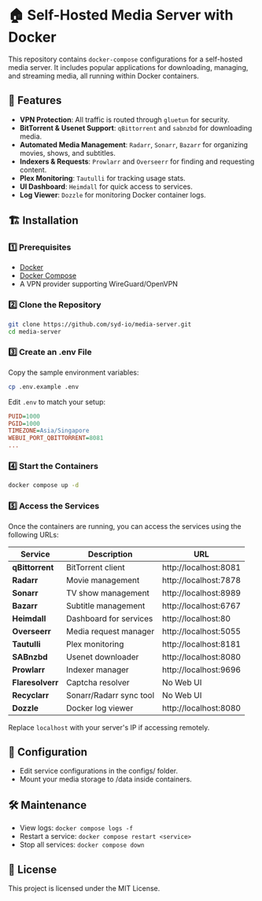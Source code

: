 # 🏠 Self-Hosted Media Server with Docker

This repository contains `docker-compose` configurations for a self-hosted media server. It includes popular applications for downloading, managing, and streaming media, all running within Docker containers.

## 🚀 Features

- **VPN Protection**: All traffic is routed through `gluetun` for security.
- **BitTorrent & Usenet Support**: `qBittorrent` and `sabnzbd` for downloading media.
- **Automated Media Management**: `Radarr`, `Sonarr`, `Bazarr` for organizing movies, shows, and subtitles.
- **Indexers & Requests**: `Prowlarr` and `Overseerr` for finding and requesting content.
- **Plex Monitoring**: `Tautulli` for tracking usage stats.
- **UI Dashboard**: `Heimdall` for quick access to services.
- **Log Viewer**: `Dozzle` for monitoring Docker container logs.

## 🏗️ Installation

### 1️⃣ Prerequisites

- [Docker](https://docs.docker.com/get-docker/)
- [Docker Compose](https://docs.docker.com/compose/install/)
- A VPN provider supporting WireGuard/OpenVPN

### 2️⃣ Clone the Repository

```bash
git clone https://github.com/syd-io/media-server.git
cd media-server
```

### 3️⃣ Create an .env File
Copy the sample environment variables:

```bash
cp .env.example .env
```

Edit `.env` to match your setup:

```ini
PUID=1000
PGID=1000
TIMEZONE=Asia/Singapore
WEBUI_PORT_QBITTORRENT=8081
...
```

### 4️⃣ Start the Containers

```bash
docker compose up -d
```

### 5️⃣ Access the Services

Once the containers are running, you can access the services using the following URLs:

| Service       | Description              | URL                  |
|--------------|--------------------------|----------------------|
| **qBittorrent** | BitTorrent client      | http://localhost:8081 |
| **Radarr**     | Movie management       | http://localhost:7878 |
| **Sonarr**     | TV show management     | http://localhost:8989 |
| **Bazarr**     | Subtitle management    | http://localhost:6767 |
| **Heimdall**   | Dashboard for services | http://localhost:80   |
| **Overseerr**  | Media request manager  | http://localhost:5055 |
| **Tautulli**   | Plex monitoring        | http://localhost:8181 |
| **SABnzbd**    | Usenet downloader      | http://localhost:8080 |
| **Prowlarr**   | Indexer manager        | http://localhost:9696 |
| **Flaresolverr** | Captcha resolver    | No Web UI |
| **Recyclarr**  | Sonarr/Radarr sync tool | No Web UI             |
| **Dozzle**     | Docker log viewer      | http://localhost:8080 |

Replace `localhost` with your server's IP if accessing remotely.


## 🔧 Configuration
- Edit service configurations in the configs/ folder.
- Mount your media storage to /data inside containers.

## 🛠️ Maintenance
- View logs: `docker compose logs -f`
- Restart a service: `docker compose restart <service>`
- Stop all services: `docker compose down`

## 📜 License
This project is licensed under the MIT License.
